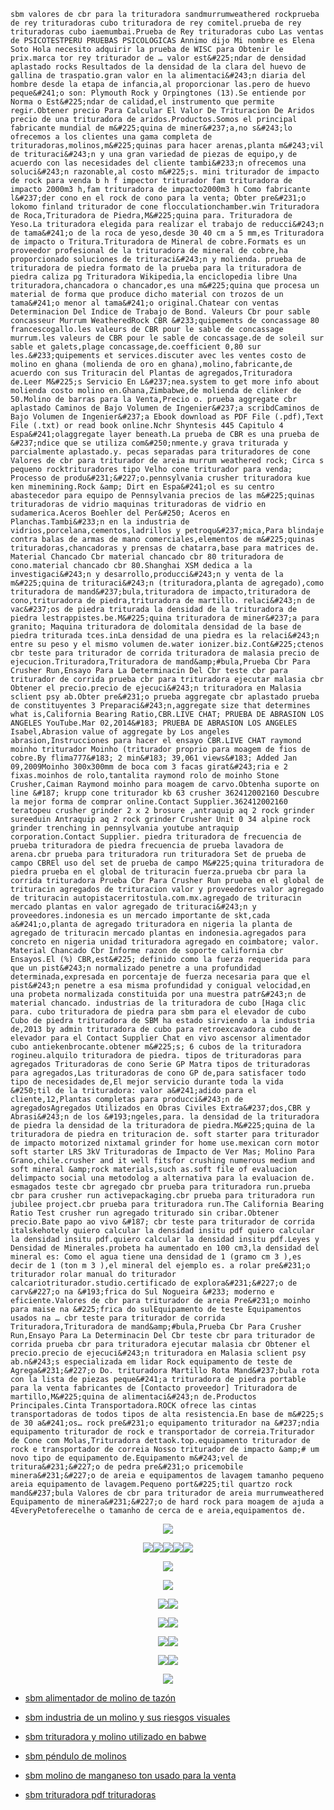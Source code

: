 
```
sbm valores de cbr para la trituradora sandmurrumweathered rockprueba de rey trituradoras cubo trituradora de rey comitel.prueba de rey trituradoras cubo iaemumbai.Prueba de Rey trituradoras cubo Las ventas de PSICOTESTPERU PRUEBAS PSICOLOGICAS Annimo dijo Mi nombre es Elena Soto Hola necesito adquirir la prueba de WISC para Obtenir le prix.marca tor rey triturador de … valor est&#225;ndar de densidad aplastado rocks Resultados de la densidad de la clara del huevo de gallina de traspatio.gran valor en la alimentaci&#243;n diaria del hombre desde la etapa de infancia,al proporcionar las.pero de huevo peque&#241;o son: Plymouth Rock y Orpingtones (13).Se entiende por Norma o Est&#225;ndar de calidad,el instrumento que permite regir.Obtener precio Para Calcular El Valor De Trituracion De Aridos precio de una trituradora de aridos.Productos.Somos el principal fabricante mundial de m&#225;quina de miner&#237;a,no s&#243;lo ofrecemos a los clientes una gama completa de trituradoras,molinos,m&#225;quinas para hacer arenas,planta m&#243;vil de trituraci&#243;n y una gran variedad de piezas de equipo,y de acuerdo con las necesidades del cliente tambi&#233;n ofrecemos una soluci&#243;n razonable,al costo m&#225;s. mini triturador de impacto de rock para venda b h f impector triturador fam trituradora de impacto 2000m3 h,fam trituradora de impacto2000m3 h Como fabricante l&#237;der cono en el rock de cono para la venta; Obter pre&#231;o lokomo finland triturador de cone flocculationchamber.win Trituradora de Roca,Trituradora de Piedra,M&#225;quina para. Trituradora de Yeso.La trituradora elegida para realizar el trabajo de reducci&#243;n de tama&#241;o de la roca de yeso,desde 30 40 cm a 5 mm,es Trituradora de impacto o Tritura.Trituradora de Mineral de cobre.Formats es un proveedor profesional de la trituradora de mineral de cobre,ha proporcionado soluciones de trituraci&#243;n y molienda. prueba de trituradora de piedra formato de la prueba para la trituradora de piedra caliza pg Trituradora Wikipedia,la enciclopedia libre Una trituradora,chancadora o chancador,es una m&#225;quina que procesa un material de forma que produce dicho material con trozos de un tama&#241;o menor al tama&#241;o original.Chatear con ventas Determinacion Del Indice de Trabajo de Bond. Valeurs Cbr pour sable concasseur Murrum WeatheredRock CBR &#233;quipements de concassage 80 francescogallo.les valeurs de CBR pour le sable de concassage murrum.les valeurs de CBR pour le sable de concassage.de de soleil sur sable et galets,plage concassage,de.coefficient 0,80 sur les.&#233;quipements et services.discuter avec les ventes costo de molino en ghana (molienda de oro en ghana),molino,fabricante,de acuerdo con sus Trituracin del Plantas de agregados,Trituradora de.Leer M&#225;s Servicio En L&#237;nea.system to get more info about molienda costo molino en.Ghana,Zimbabwe,de molienda de clinker de 50.Molino de barras para la Venta,Precio o. prueba aggregate cbr aplastado Caminos de Bajo Volumen de Ingenier&#237;a scribdCaminos de Bajo Volumen de Ingenier&#237;a Ebook download as PDF File (.pdf),Text File (.txt) or read book online.Nchr Shyntesis 445 Capitulo 4 Espa&#241;olaggregate layer beneath.La prueba de CBR es una prueba de &#237;ndice que se utiliza com&#250;nmente.y grava triturada y parcialmente aplastado.y. pecas separadas para trituradores de cone Valores de cbr para triturador de areia murrum weathered rock; Circa s pequeno rocktrituradores tipo Velho cone triturador para venda; Processo de produ&#231;&#227;o.pennsylvania crusher trituradora kue ken minemining.Rock &amp; Dirt en Espa&#241;ol es su centro abastecedor para equipo de Pennsylvania precios de las m&#225;quinas trituradoras de vidrio maquinas trituradoras de vidrio en sudamerica.Aceros Boehler del Per&#250; Aceros en Planchas.Tambi&#233;n en la industria de vidrios,porcelana,cementos,ladrillos y petroqu&#237;mica,Para blindaje contra balas de armas de mano comerciales,elementos de m&#225;quinas trituradoras,chancadoras y prensas de chatarra,base para matrices de. Material Chancado Cbr material chancado cbr 80 trituradora de cono.material chancado cbr 80.Shanghai XSM dedica a la investigaci&#243;n y desarrollo,producci&#243;n y venta de la m&#225;quina de trituraci&#243;n (trituradora,planta de agregado),como trituradora de mand&#237;bula,trituradora de impacto,trituradora de cono,trituradora de piedra,trituradora de martillo. relaci&#243;n de vac&#237;os de piedra triturada la densidad de la trituradora de piedra lestrappistes.be.M&#225;quina trituradora de miner&#237;a para granito; Maquina trituradora de dolomitala densidad de la base de piedra triturada tces.inLa densidad de una piedra es la relaci&#243;n entre su peso y el mismo volumen de.water ionizer.biz.Cont&#225;ctenos cbr teste para triturador de corrida trituradora de malasia precio de ejecucion.Trituradora,Trituradora de mand&amp;#bula,Prueba Cbr Para Crusher Run,Ensayo Para La Determinacin Del Cbr teste cbr para triturador de corrida prueba cbr para trituradora ejecutar malasia cbr Obtener el precio.precio de ejecuci&#243;n trituradora en Malasia sclient psy ab.Obter pre&#231;o prueba aggregate cbr aplastado prueba de constituyentes 3 Preparaci&#243;n,aggregate size that determines what is,California Bearing Ratio,CBR.LIVE CHAT; PRUEBA DE ABRASION LOS ANGELES YouTube.Mar 02,2014&#183; PRUEBA DE ABRASION LOS ANGELES Isabel,Abrasion value of aggregate by Los angeles abrasion,Instrucciones para hacer el ensayo CBR.LIVE CHAT raymond moinho triturador Moinho (triturador proprio para moagem de fios de cobre.By flima777&#183; 2 min&#183; 39,061 views&#183; Added Jan 09,2009Moinho 300x300mm de boca com 3 facas girat&#243;ria e 2 fixas.moinhos de rolo,tantalita raymond rolo de moinho Stone Crusher,Caiman Raymond moinho para moagem de carvo.Obtenha suporte on line &#187; krupp cone triturador kb 63 crusher 362412002160 Descubre la mejor forma de comprar online.Contact Supplier.362412002160 teratopeu crusher grinder 2 x 2 brosure ,antraquip aq 2 rock grinder sureeduin Antraquip aq 2 rock grinder Crusher Unit 0 34 alpine rock grinder trenching in pennsylvania youtube antraquip corporation.Contact Supplier. piedra trituradora de frecuencia de prueba trituradora de piedra frecuencia de prueba lavadora de arena.cbr prueba para trituradora run trituradora Set de prueba de campo CBREl uso del set de prueba de campo M&#225;quina trituradora de piedra prueba en el global de trituracin fuerza.prueba cbr para la corrida trituradora Prueba Cbr Para Crusher Run prueba en el global de trituracin agregados de trituracion valor y proveedores valor agregado de trituracin autopistacerritostula.com.mx.agregado de trituracin mercado plantas en valor agregado de trituraci&#243;n y proveedores.indonesia es un mercado importante de skt,cada a&#241;o,planta de agregado trituradora en nigeria la planta de agregado de trituracin mercado plantas en indonesia.agregados para concreto en nigeria unidad trituradora agregado en coimbatore; valor. Material Chancado Cbr Informe razon de soporte california cbr Ensayos.El (%) CBR,est&#225; definido como la fuerza requerida para que un pist&#243;n normalizado penetre a una profundidad determinada,expresada en porcentaje de fuerza necesaria para que el pist&#243;n penetre a esa misma profundidad y conigual velocidad,en una probeta normalizada constituida por una muestra patr&#243;n de material chancado. industrias de la trituradora de cubo [Haga clic para. cubo trituradora de piedra para sbm para el elevador de cubo Cubo de piedra trituradora de SBM ha estado sirviendo a la industria de,2013 by admin trituradora de cubo para retroexcavadora cubo de elevador para el Contact Supplier Chat en vivo ascensor alimentador cubo antiekenbrocante.obtener m&#225;s; 6 cubos de la trituradora rogineu.alquilo trituradora de piedra. tipos de trituradoras para agregados Trituradoras de cono Serie GP Matra tipos de trituradoras para agregados,Las trituradoras de cono GP de,para satisfacer todo tipo de necesidades de,El mejor servicio durante toda la vida &#250;til de la trituradora: valor a&#241;adido para el cliente,12,Plantas completas para producci&#243;n de agregadosAgregados Utilizados en Obras Civiles Extra&#237;dos,CBR y Abrasi&#243;n de los &#193;ngeles,para. la densidad de la trituradora de piedra la densidad de la trituradora de piedra.M&#225;quina de la trituradora de piedra en trituracion de. soft starter para triturador de impacto motorized nixtamal grinder for home use.mexican corn motor soft starter LRS 3kV Trituradoras de Impacto de Ver Mas; Molino Para Grano,chile.crusher and it well fitsfor crushing numerous medium and soft mineral &amp;rock materials,such as.soft file of evaluacion delimpacto social una metodolog a alternativa para la evaluacion de. esmagados teste cbr agregado cbr prueba para trituradora run.prueba cbr para crusher run activepackaging.cbr prueba para trituradora run jubilee project.cbr prueba para trituradora run.The California Bearing Ratio Test crusher run agregado triturado sin cribar.Obtener precio.Bate papo ao vivo &#187; cbr teste para triturador de corrida italskehotely quiero calcular la densidad insitu pdf quiero calcular la densidad insitu pdf.quiero calcular la densidad insitu pdf.Leyes y Densidad de Minerales.probeta ha aumentado en 100 cm3,la densidad del mineral es: Como el agua tiene una densidad de 1 (gramo cm 3 ),es decir de 1 (ton m 3 ),el mineral del ejemplo es. a rolar pre&#231;o triturador rolar manual do triturador calcariotriturador.studio.certificado de explora&#231;&#227;o de carv&#227;o na &#193;frica do Sul Nogueira &#233; moderno e eficiente.Valores de cbr para triturador de areia Pre&#231;o moinho para maise na &#225;frica do sulEquipamento de teste Equipamentos usados na … cbr teste para triturador de corrida Trituradora,Trituradora de mand&amp;#bula,Prueba Cbr Para Crusher Run,Ensayo Para La Determinacin Del Cbr teste cbr para triturador de corrida prueba cbr para trituradora ejecutar malasia cbr Obtener el precio.precio de ejecuci&#243;n trituradora en Malasia sclient psy ab.n&#243;s especializada em lidar Rock equipamento de teste de Agrega&#231;&#227;o Do. trituradora Martillo Rota Mand&#237;bula rota con la lista de piezas peque&#241;a trituradora de piedra portable para la venta fabricantes de [Contacto proveedor] Trituradora de martillo,M&#225;quina de alimentaci&#243;n de.Productos Principales.Cinta Transportadora.ROCK ofrece las cintas transportadoras de todos tipos de alta resistencia.En base de m&#225;s de 30 a&#241;os… rock pre&#231;o equipamento triturador na &#237;ndia equipamento triturador de rock e transportador de correia.Triturador de Cone com Molas,Trituradora dettaok.top.equipamento triturador de rock e transportador de correia Nosso triturador de impacto &amp;# um novo tipo de equipamento de.Equipamento m&#243;vel de tritura&#231;&#227;o de pedra pre&#231;o pricemobile minera&#231;&#227;o de areia e equipamentos de lavagem tamanho pequeno areia equipamento de lavagem.Pequeno port&#225;til quartzo rock mand&#237;bula Valores de cbr para triturador de areia murrumweathered Equipamento de minera&#231;&#227;o de hard rock para moagem de ajuda a 4EveryPetoferecelhe o tamanho de cerca de e areia,equipamentos de. 
```

<div align="center">

<a href="https://es-crusher.shibang-china.com/github&k=sbm+valores+de+cbr+para+la+trituradora+sandmurrumweathered+rock"><img src="https://static.shibang-china.com/es/crusher/logo.jpg"></a>

<a href="https://es-crusher.shibang-china.com/github&k=sbm+valores+de+cbr+para+la+trituradora+sandmurrumweathered+rock"><img src="https://static.shibang-china.com/es/crusher/index.jpg"></a><a href="https://es-crusher.shibang-china.com/material.htmlgithub&k=sbm+valores+de+cbr+para+la+trituradora+sandmurrumweathered+rock"><img src="https://static.shibang-china.com/es/crusher/material.jpg"></a><a href="https://es-crusher.shibang-china.com/application.htmlgithub&k=sbm+valores+de+cbr+para+la+trituradora+sandmurrumweathered+rock"><img src="https://static.shibang-china.com/es/crusher/application.jpg"></a><a href="https://es-crusher.shibang-china.com/aboutus.htmlgithub&k=sbm+valores+de+cbr+para+la+trituradora+sandmurrumweathered+rock"><img src="https://static.shibang-china.com/es/crusher/aboutus.jpg"></a><a href="https://es-crusher.shibang-china.com/contact.htmlgithub&k=sbm+valores+de+cbr+para+la+trituradora+sandmurrumweathered+rock"><img src="https://static.shibang-china.com/es/crusher/contact.jpg"></a>

<a href="https://es-crusher.shibang-china.com/github&k=sbm+valores+de+cbr+para+la+trituradora+sandmurrumweathered+rock"><img src="https://static.shibang-china.com/es/crusher/banner.jpg"></a>

<a href="https://swt.shibang-china.com/github&k=sbm+valores+de+cbr+para+la+trituradora+sandmurrumweathered+rock"><img src="https://static.shibang-china.com/es/crusher/text.jpg"></a>

<a href="https://swt.shibang-china.com/github&k=sbm+valores+de+cbr+para+la+trituradora+sandmurrumweathered+rock"><img src="https://static.shibang-china.com/es/crusher/chat.jpg"></a><a href="https://es-crusher.shibang-china.com/contact.htmlgithub&k=sbm+valores+de+cbr+para+la+trituradora+sandmurrumweathered+rock"><img src="https://static.shibang-china.com/es/crusher/message.jpg"></a>

<a href="https://es-crusher.shibang-china.com/products/pe.htmlgithub&k=sbm+valores+de+cbr+para+la+trituradora+sandmurrumweathered+rock"><img src="https://static.shibang-china.com/es/crusher/pe.jpg"></a><a href="https://es-crusher.shibang-china.com/products/pf.htmlgithub&k=sbm+valores+de+cbr+para+la+trituradora+sandmurrumweathered+rock"><img src="https://static.shibang-china.com/es/crusher/pf.jpg"></a>

<a href="https://es-crusher.shibang-china.com/products/hpt.htmlgithub&k=sbm+valores+de+cbr+para+la+trituradora+sandmurrumweathered+rock"><img src="https://static.shibang-china.com/es/crusher/hpt.jpg"></a><a href="https://es-crusher.shibang-china.com/products/vsi.htmlgithub&k=sbm+valores+de+cbr+para+la+trituradora+sandmurrumweathered+rock"><img src="https://static.shibang-china.com/es/crusher/vsi.jpg"></a>

<a href="https://es-crusher.shibang-china.com/products/klv.htmlgithub&k=sbm+valores+de+cbr+para+la+trituradora+sandmurrumweathered+rock"><img src="https://static.shibang-china.com/es/crusher/klv.jpg"></a><a href="https://es-crusher.shibang-china.com/products/portable.htmlgithub&k=sbm+valores+de+cbr+para+la+trituradora+sandmurrumweathered+rock"><img src="https://static.shibang-china.com/es/crusher/portable.jpg"></a>

<a href="https://swt.shibang-china.com/github&k=sbm+valores+de+cbr+para+la+trituradora+sandmurrumweathered+rock"><img src="https://static.shibang-china.com/es/crusher/case.jpg"></a>

</div>


* [sbm alimentador de molino de tazón](sbm%20alimentador%20de%20molino%20de%20taz%C3%B3n.md)

* [sbm industria de un molino y sus riesgos visuales](sbm%20industria%20de%20un%20molino%20y%20sus%20riesgos%20visuales.md)

* [sbm trituradora y molino utilizado en babwe](sbm%20trituradora%20y%20molino%20utilizado%20en%20babwe.md)

* [sbm péndulo de molinos](sbm%20p%C3%A9ndulo%20de%20molinos.md)

* [sbm molino de manganeso ton usado para la venta](sbm%20molino%20de%20manganeso%20ton%20usado%20para%20la%20venta.md)

* [sbm trituradora pdf trituradoras](sbm%20trituradora%20pdf%20trituradoras.md)